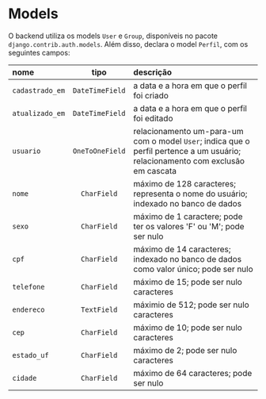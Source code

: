 # Models

O backend utiliza os models `User` e `Group`, disponíveis no pacote `django.contrib.auth.models`. Além disso, declara o model `Perfil`, com os seguintes campos:

| nome          |     tipo      | descrição                                                                                                                       |
| :------------ | :-----------: | :------------------------------------------------------------------------------------------------------------------------------ |
| `cadastrado_em` | `DateTimeField` | a data e a hora em que o perfil foi criado                                                                                      |
| `atualizado_em` | `DateTimeField` | a data e a hora em que o perfil foi editado                                                                                     |
| `usuario`       | `OneToOneField` | relacionamento um-para-um com o model `User`; indica que o perfil pertence a um usuário; relacionamento com exclusão em cascata |
| `nome`          |   `CharField`   | máximo de 128 caracteres; representa o nome do usuário; indexado no banco de dados                                              |
| `sexo`          |   `CharField`   | máximo de 1 caractere; pode ter os valores 'F' ou 'M'; pode ser nulo                                                            |
| `cpf`           |   `CharField`   | máximo de 14 caracteres; indexado no banco de dados como valor único; pode ser nulo                                             |
| `telefone`      |   `CharField`   | máximo de 15; pode ser nulo caracteres                                                                                          |
| `endereco`      |   `TextField`   | máximio de 512; pode ser nulo caracteres                                                                                        |
| `cep`           |   `CharField`   | máximo de 10; pode ser nulo caracteres                                                                                          |
| `estado_uf`     |   `CharField`   | máximo de 2; pode ser nulo caracteres                                                                                           |
| `cidade`        |   `CharField`   | máximo de 64 caracteres; pode ser nulo                                                                                          |